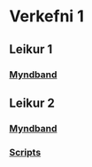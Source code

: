 # Verkefni 1

## Leikur 1
### [Myndband](https://www.youtube.com/watch?v=Zkgcusc8ED4)

## Leikur 2

### [Myndband](https://youtu.be/TlSODX9HWnU)
### [Scripts](https://github.com/hedinn1/Leikjaforritun1/tree/main/Verkefni1b%20Scripts)

 
